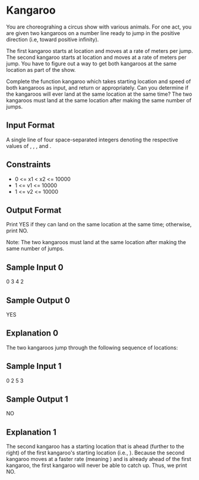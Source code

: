 # Kangaroo
You are choreograhing a circus show with various animals. For one act, you are given two kangaroos on a number line ready to jump in the positive direction (i.e, toward positive infinity).

The first kangaroo starts at location  and moves at a rate of  meters per jump.
The second kangaroo starts at location  and moves at a rate of  meters per jump.
You have to figure out a way to get both kangaroos at the same location as part of the show.

Complete the function kangaroo which takes starting location and speed of both kangaroos as input, and return  or  appropriately. Can you determine if the kangaroos will ever land at the same location at the same time? The two kangaroos must land at the same location after making the same number of jumps.

## Input Format

A single line of four space-separated integers denoting the respective values of , , , and .

## Constraints
* 0 <= x1 < x2 <= 10000
* 1 <= v1 <= 10000
* 1 <= v2 <= 10000

## Output Format

Print YES if they can land on the same location at the same time; otherwise, print NO.

Note: The two kangaroos must land at the same location after making the same number of jumps.

## Sample Input 0
0 3 4 2

## Sample Output 0
YES
## Explanation 0
The two kangaroos jump through the following sequence of locations:

## Sample Input 1
0 2 5 3

## Sample Output 1
NO

## Explanation 1
The second kangaroo has a starting location that is ahead (further to the right) of the first kangaroo's starting location (i.e., ). Because the second kangaroo moves at a faster rate (meaning ) and is already ahead of the first kangaroo, the first kangaroo will never be able to catch up. Thus, we print NO.